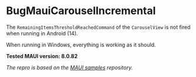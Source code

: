 # BugMauiCarouselIncremental

The `RemainingItemsThresholdReachedCommand` of the `CarouselView` is not fired when running in Android (14).

When running in Windows, everything is working as it should.

**Tested MAUI version: 8.0.82**

*The repro is based on the [MAUI samples](https://github.com/dotnet/maui-samples) repository.*
